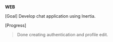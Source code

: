 **WEB**

[Goal]
Develop chat application using Inertia.

[Progress]
> Done creating authentication and profile edit.
